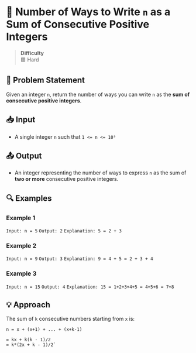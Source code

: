 # 📘 Number of Ways to Write `n` as a Sum of Consecutive Positive Integers


> **Difficulty**  
> 🟥 Hard

## 🧾 Problem Statement

Given an integer `n`, return the number of ways you can write `n` as the **sum of consecutive positive integers**.

## 📥 Input

- A single integer `n` such that `1 <= n <= 10⁹`

## 📤 Output

- An integer representing the number of ways to express `n` as the sum of **two or more** consecutive positive integers.

## 🔍 Examples

### Example 1
`Input: n = 5`
`Output: 2`
`Explanation: 5 = 2 + 3`

### Example 2
`Input: n = 9`
`Output: 3`
`Explanation: 9 = 4 + 5 = 2 + 3 + 4`

### Example 3
`Input: n = 15`
`Output: 4`
`Explanation: 15 = 1+2+3+4+5 = 4+5+6 = 7+8`

## 💡 Approach
The sum of `k` consecutive numbers starting from `x` is:

  `n = x + (x+1) + ... + (x+k-1)`
  
    = kx + k(k - 1)/2
    = k*(2x + k - 1)/2`



